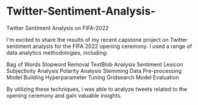 # Twitter-Sentiment-Analysis-
Twitter Sentiment Analysis on FIFA-2022


I'm excited to share the results of my recent capstone project on Twitter sentiment analysis for the FIFA 2022 opening ceremony. I used a range of data analytics methodologies, including:

Bag of Words
Stopword Removal
TextBlob Analysis
Sentiment Lexicon
Subjectivity Analysis
Polarity Analysis
Stemming
Data Pre-processing
Model Building
Hyperparameter Tuning
Gridsearch
Model Evaluation

By utilizing these techniques, i was able to analyze tweets related to the opening ceremony and gain valuable insights.
